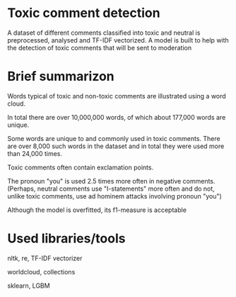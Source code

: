# Toxic comment detection

A dataset of different comments classified into toxic and neutral is preprocessed, analysed and TF-IDF vectorized. 
A model is built to help with the detection of toxic comments that will be sent to moderation

# Brief summarizon

Words typical of toxic and non-toxic comments are illustrated using a word cloud.

In total there are over 10,000,000 words, of which about 177,000 words are unique.

Some words are unique to and commonly used in toxic comments. 
There are over 8,000 such words in the dataset and in total they were used more than 24,000 times. 

Toxic comments often contain exclamation points. 

The pronoun "you" is used 2.5 times more often in negative comments. 
(Perhaps, neutral comments use "I-statements" more often and do not, unlike toxic comments, use ad hominem attacks involving pronoun "you")

Although the model is overfitted, its f1-measure is acceptable

# Used libraries/tools

nltk, re, TF-IDF vectorizer

worldcloud, collections

sklearn, LGBM
